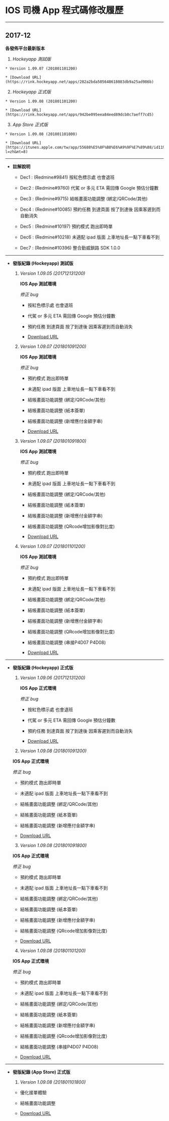 # IOS 司機 App 程式碼修改履歷

---
## 2017-12

**各發佈平台最新版本**

  1. _Hockeyapp 測試版_

    * Version 1.09.07 (201801101200)

    * [Download URL](https://rink.hockeyapp.net/apps/282a2bda505648618083db9a25ad986b)

  2. _Hockeyapp 正式版_

    * Version 1.09.08 (201801101200)

    * [Download URL](https://rink.hockeyapp.net/apps/942be095eea84eed89dcb0c7aeff7cd5)

  3. _App Store 正式版_

    * Version 1.09.08 (201801101800)

    * [Download URL](https://itunes.apple.com/tw/app/55688%E5%8F%B8%E6%A9%9F%E7%89%88/id1190486682?l=zh&mt=8)

---
* **註解說明**

  * Dec1 : (Redmine#9841)   按紅色標示處 也會退班

  * Dec2 : (Redmine#9760)   代駕 or 多元 ETA 需回傳 Google 預估分鐘數

  * Dec3 : (Redmine#9715)   結帳畫面功能調整 (綁定/QRCode/其他)

  * Dec4 : (Redmine#10085)  預約任務 到達頁面 按了到達後 因乘客遲到而自動消失

  * Dec5 : (Redmine#10197)  預約模式 跑出即時單

  * Dec6 : (Redmine#10218)  未適配 ipad 版面 上車地址長一點下車看不到

  * Dec7 : (Redmine#10396)  整合勤威鎖路 SDK 1.0.0

---
* **發版紀錄 (Hockeyapp) 測試版**

  1. *Version 1.09.05 (201712131200)*

      **IOS App 測試環境**

      _修正 bug_

      * 按紅色標示處 也會退班

      * 代駕 or 多元 ETA 需回傳 Google 預估分鐘數

      * 預約任務 到達頁面 按了到達後 因乘客遲到而自動消失

      * [Download URL](https://rink.hockeyapp.net/apps/282a2bda505648618083db9a25ad986b/app_versions/37)

  2. *Version 1.09.07 (201801091200)*

      **IOS App 測試環境**

      _修正 bug_

      * 預約模式 跑出即時單

      * 未適配 ipad 版面 上車地址長一點下車看不到

      * 結帳畫面功能調整 (綁定/QRCode/其他)

      * 結帳畫面功能調整 (紙本簽單)

      * 結帳畫面功能調整 (新增應付金額字串)

      * [Download URL](https://rink.hockeyapp.net/apps/282a2bda505648618083db9a25ad986b/app_versions/38)

  3. *Version 1.09.07 (201801091800)*

      **IOS App 測試環境**

      _修正 bug_

      * 預約模式 跑出即時單

      * 未適配 ipad 版面 上車地址長一點下車看不到

      * 結帳畫面功能調整 (綁定/QRCode/其他)

      * 結帳畫面功能調整 (紙本簽單)

      * 結帳畫面功能調整 (新增應付金額字串)

      * 結帳畫面功能調整 (QRcode增加影像對比度)

      * [Download URL](https://rink.hockeyapp.net/apps/282a2bda505648618083db9a25ad986b/app_versions/39)

  5. *Version 1.09.07 (201801101200)*

      **IOS App 測試環境**

      _修正 bug_

      * 預約模式 跑出即時單

      * 未適配 ipad 版面 上車地址長一點下車看不到

      * 結帳畫面功能調整 (綁定/QRCode/其他)

      * 結帳畫面功能調整 (紙本簽單)

      * 結帳畫面功能調整 (新增應付金額字串)

      * 結帳畫面功能調整 (QRcode增加影像對比度)

      * 結帳畫面功能調整 (串接P4D07 P4D08)

      * [Download URL](https://rink.hockeyapp.net/apps/282a2bda505648618083db9a25ad986b/app_versions/40)  

---
* **發版紀錄 (Hockeyapp) 正式版**

  1. *Version 1.09.06 (201712131200)*

      **IOS App 正式環境**

      _修正 bug_

      * 按紅色標示處 也會退班

      * 代駕 or 多元 ETA 需回傳 Google 預估分鐘數

      * 預約任務 到達頁面 按了到達後 因乘客遲到而自動消失

      * [Download URL](https://rink.hockeyapp.net/apps/942be095eea84eed89dcb0c7aeff7cd5/app_versions/22)

  2. *Version 1.09.08 (201801091200)*

    **IOS App 正式環境**

    _修正 bug_

    * 預約模式 跑出即時單

    * 未適配 ipad 版面 上車地址長一點下車看不到

    * 結帳畫面功能調整 (綁定/QRCode/其他)

    * 結帳畫面功能調整 (紙本簽單)

    * 結帳畫面功能調整 (新增應付金額字串)

    * [Download URL](https://rink.hockeyapp.net/apps/942be095eea84eed89dcb0c7aeff7cd5/app_versions/23)

  3. *Version 1.09.08 (201801091800)*

    **IOS App 正式環境**

    _修正 bug_

    * 預約模式 跑出即時單

    * 未適配 ipad 版面 上車地址長一點下車看不到

    * 結帳畫面功能調整 (綁定/QRCode/其他)

    * 結帳畫面功能調整 (紙本簽單)

    * 結帳畫面功能調整 (新增應付金額字串)

    * 結帳畫面功能調整 (QRcode增加影像對比度)

    * [Download URL](https://rink.hockeyapp.net/apps/942be095eea84eed89dcb0c7aeff7cd5/app_versions/24)

  4. *Version 1.09.08 (201801101200)*

    **IOS App 正式環境**

    _修正 bug_

    * 預約模式 跑出即時單

    * 未適配 ipad 版面 上車地址長一點下車看不到

    * 結帳畫面功能調整 (綁定/QRCode/其他)

    * 結帳畫面功能調整 (紙本簽單)

    * 結帳畫面功能調整 (新增應付金額字串)

    * 結帳畫面功能調整 (QRcode增加影像對比度)

    * 結帳畫面功能調整 (串接P4D07 P4D08)

    * [Download URL](https://rink.hockeyapp.net/apps/942be095eea84eed89dcb0c7aeff7cd5/app_versions/25)

---
* **發版紀錄 (App Store) 正式版**

  1. *Version 1.09.08 (201801101800)*  

    * 優化接單體驗

    * 結帳畫面功能調整

    * [Download URL](https://itunes.apple.com/tw/app/55688%E5%8F%B8%E6%A9%9F%E7%89%88/id1190486682?l=zh&mt=8)
